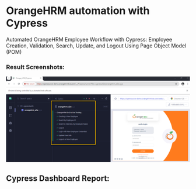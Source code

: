 # OrangeHRM automation with Cypress 

Automated OrangeHRM Employee Workflow with Cypress: Employee Creation, Validation, Search, Update, and Logout Using Page Object Model (POM)

### Result Screenshots:
![Alt text](image-1.png)


## Cypress Dashboard Report:

